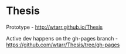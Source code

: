 Thesis
======

Prototype - http://wtarr.github.io/Thesis

Active dev happens on the gh-pages branch - https://github.com/wtarr/Thesis/tree/gh-pages
